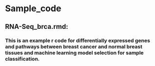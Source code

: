 # Sample_code

## RNA-Seq_brca.rmd: 
### This is an example r code for differentially expressed genes and pathways between breast cancer and normal breast tissues and machine learning model selection for sample classification.

